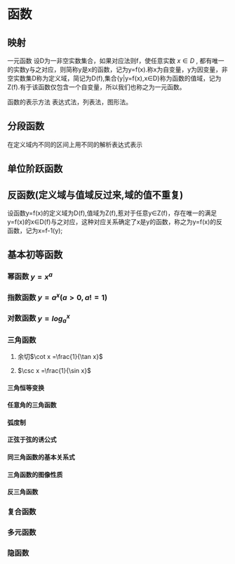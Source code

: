 # 函数

## 映射

一元函数  设D为一非空实数集合，如果对应法则f，使任意实数 ${x \in D}$ , 都有唯一的实数y与之对应，则简称y是x的函数，记为y=f(x).称x为自变量，y为因变量，非空实数集D称为定义域，简记为D(f),集合{y|y=f(x),x∈D}称为函数的值域，记为Z(f).有于该函数仅包含一个自变量，所以我们也称之为一元函数。

函数的表示方法  表达式法，列表法，图形法。

## 分段函数

在定义域内不同的区间上用不同的解析表达式表示

## 单位阶跃函数

## 反函数(定义域与值域反过来,域的值不重复)

设函数y=f(x)的定义域为D(f),值域为Z(f),惹对于任意y∈Z(f)，存在唯一的满足y=f(x)的x∈D(f)与之对应，这种对应关系确定了x是y的函数，称之为y=f(x)的反函数，记为x=f-1(y);

## 基本初等函数

### 幂函数  $y=x^a$

### 指数函数  $y=a^x(a>0,a!=1)$

### 对数函数  $y=log_a^x$

### 三角函数

1. 余切$\cot x =\frac{1}{\tan x}$

2. $\csc x =\frac{1}{\sin x}$

#### 三角恒等变换

#### 任意角的三角函数

#### 弧度制

#### 正弦于弦的诱公式

#### 同三角函数的基本关系式

#### 三角函数的图像性质

#### 反三角函数

### 复合函数

### 多元函数

### 隐函数
